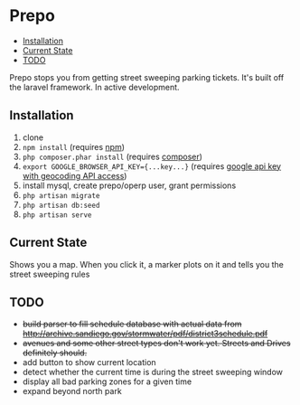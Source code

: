 # Prepo

- [Installation](#installation)
- [Current State](#current-state)
- [TODO](#todo)

Prepo stops you from getting street sweeping parking tickets. It's built off the laravel framework. In active development.

## Installation
1. clone
2. `npm install` (requires [npm](https://www.npmjs.com/get-npm))
3. `php composer.phar install` (requires [composer](https://getcomposer.org/download/)) 
4. `export GOOGLE_BROWSER_API_KEY={...key...}` (requires [google api key with geocoding API access](https://console.cloud.google.com/google/maps-apis/apis/geocoding-backend.googleapis.com))
5. install mysql, create prepo/operp user, grant permissions
5. `php artisan migrate`
6. `php artisan db:seed`
7. `php artisan serve`


## Current State
Shows you a map. When you click it, a marker plots on it and tells you the street sweeping rules

## TODO

- ~~build parser to fill schedule database with actual data from http://archive.sandiego.gov/stormwater/pdf/district3schedule.pdf~~
- ~~avenues and some other street types don't work yet. Streets and Drives definitely should.~~
- add button to show current location
- detect whether the current time is during the street sweeping window
- display all bad parking zones for a given time
- expand beyond north park
